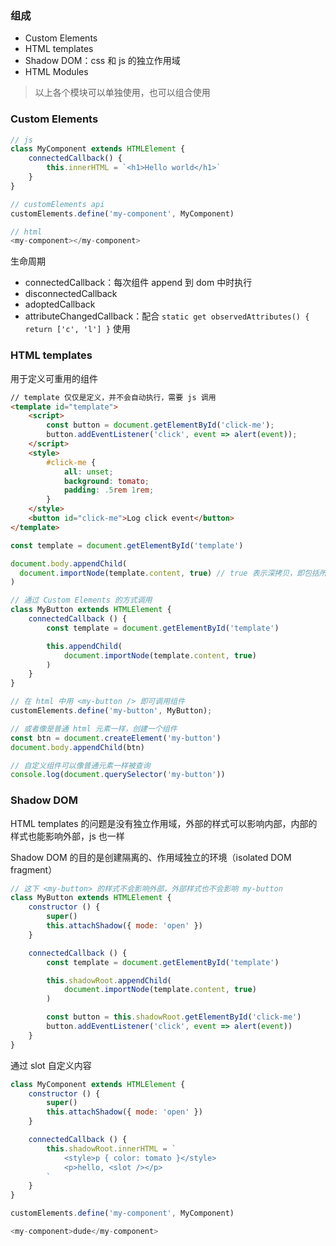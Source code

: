 ### 组成

- Custom Elements
- HTML templates
- Shadow DOM：css 和 js 的独立作用域
- HTML Modules

> 以上各个模块可以单独使用，也可以组合使用


### Custom Elements

```js
// js
class MyComponent extends HTMLElement {
    connectedCallback() {
        this.innerHTML = `<h1>Hello world</h1>`
    }
}

// customElements api
customElements.define('my-component', MyComponent)

// html
<my-component></my-component>
```

生命周期

- connectedCallback：每次组件 append 到 dom 中时执行
- disconnectedCallback
- adoptedCallback
- attributeChangedCallback：配合 `static get observedAttributes() { return ['c', 'l'] }` 使用


### HTML templates

用于定义可重用的组件

```html
// template 仅仅是定义，并不会自动执行，需要 js 调用
<template id="template">
    <script>
        const button = document.getElementById('click-me');
        button.addEventListener('click', event => alert(event));
    </script>
    <style>
        #click-me {
            all: unset;
            background: tomato;
            padding: .5rem 1rem;
        }
    </style>
    <button id="click-me">Log click event</button>
</template>
```

```js
const template = document.getElementById('template')

document.body.appendChild(
  document.importNode(template.content, true) // true 表示深拷贝，即包括所有子节点
)

// 通过 Custom Elements 的方式调用
class MyButton extends HTMLElement {
    connectedCallback () {
        const template = document.getElementById('template')

        this.appendChild(
            document.importNode(template.content, true)
        )
    }
}

// 在 html 中用 <my-button /> 即可调用组件
customElements.define('my-button', MyButton);

// 或者像是普通 html 元素一样，创建一个组件
const btn = document.createElement('my-button')
document.body.appendChild(btn)

// 自定义组件可以像普通元素一样被查询
console.log(document.querySelector('my-button'))
```


### Shadow DOM

HTML templates 的问题是没有独立作用域，外部的样式可以影响内部，内部的样式也能影响外部，js 也一样

Shadow DOM 的目的是创建隔离的、作用域独立的环境（isolated DOM fragment）

```js
// 这下 <my-button> 的样式不会影响外部，外部样式也不会影响 my-button
class MyButton extends HTMLElement {
    constructor () {
        super()
        this.attachShadow({ mode: 'open' })
    }

    connectedCallback () {
        const template = document.getElementById('template')

        this.shadowRoot.appendChild(
            document.importNode(template.content, true)
        )

        const button = this.shadowRoot.getElementById('click-me')
        button.addEventListener('click', event => alert(event))
    }
}
```

通过 slot 自定义内容

```js
class MyComponent extends HTMLElement {
    constructor () {
        super()
        this.attachShadow({ mode: 'open' })
    }

    connectedCallback () {
        this.shadowRoot.innerHTML = `
            <style>p { color: tomato }</style>
            <p>hello, <slot /></p>
        `
    }
}

customElements.define('my-component', MyComponent)

<my-component>dude</my-component>
```

